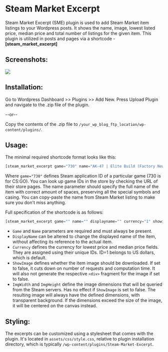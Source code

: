 # Steam Market Excerpt

Steam Market Excerpt (SME) plugin is used to add Steam Market item listings to your Wordpress posts. It shows the name, image, lowest listed price, median price and total number of listings for the given item.
This plugin is utilized in posts and pages via a shortcode - **[steam_market_excerpt]**

## Screenshots:

![](http://tyrrrz.me/projects/images/wpsme_1.png)

## Installation:

Go to Wordpress Dashboard >> Plugins >> Add New. Press Upload Plugin and navigate to the .zip file of the plugin.

--or--

Copy the contents of the .zip file to `/your_wp_blog_ftp_location/wp-content/plugins/`.

## Usage:

The minimal required shortcode format looks like this:
```php
[steam_market_excerpt game="730" name="AK-47 | Elite Build (Factory New)"]
```
Where `game="730"` defines Steam application ID of a particular game (730 is for CS:GO). You can look up game IDs in the store by checking the URL of their store pages.
The name parameter should specify the full name of the item with correct amount of spaces, preserving all the special symbols and casing. You can copy-paste the name from Steam Market listing to make sure you don't miss anything.

Full specification of the shortcode is as follows:
```php
[steam_market_excerpt game="" name="" displayname="" currency="1" showimage="true" imgwidth="240" imgheight="240"]
```
- `Game` and `Name` parameters are required and must always be present.
- `DisplayName` can be altered to change the displayed name of the item, without affecting its reference to the actual item.
- `Currency` defines the currency for lowest price and median price fields. They are assigned using their unique IDs. ID=1 belongs to US dollars, which is default.
- `ShowImage` defines whether the item image should be downloaded. If set to false, it cuts down on number of requests and computation time. It will also not generate the respective `<div>` fragment for the image if set to false.
- `ImgWidth` and `ImgHeight` define the image dimensions that will be queried from the Steam servers. Has no effect if `ShowImage` is set to false. The resulting image will always have the defined dimensions, with transparent background. If the dimensions exceed the size of the image, it will be centered on the canvas instead.

## Styling:

The excerpts can be customized using a stylesheet that comes with the plugin. It's located in `assets/css/style.css`, relative to plugin installation directory, which is typically `/wp-content/plugins/Steam-Market-Excerpt`.
